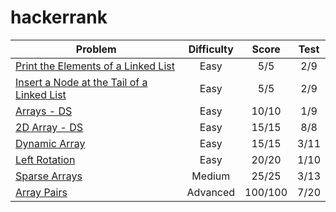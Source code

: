 # hackerrank

| Problem                                                                           | Difficulty    | Score   | Test |
| --------------------------------------------------------------------------------- |:-------------:|:-------:|:----:|
| [Print the Elements of a Linked List](https://www.hackerrank.com/challenges/print-the-elements-of-a-linked-list/problem)            | Easy          | 5/5     | 2/9  |
| [Insert a Node at the Tail of a Linked List](https://www.hackerrank.com/challenges/insert-a-node-at-the-tail-of-a-linked-list/problem)            | Easy          | 5/5     | 2/9  |
| [Arrays - DS](https://www.hackerrank.com/challenges/arrays-ds/problem)            | Easy          | 10/10   | 1/9  |
| [2D Array - DS](https://www.hackerrank.com/challenges/2d-array/problem)           | Easy          | 15/15   | 8/8  |
| [Dynamic Array](https://www.hackerrank.com/challenges/dynamic-array/problem)      | Easy          | 15/15   | 3/11 |
| [Left Rotation](https://www.hackerrank.com/challenges/array-left-rotation/problem)| Easy          | 20/20   | 1/10 |
| [Sparse Arrays](https://www.hackerrank.com/challenges/sparse-arrays/problem)      | Medium        | 25/25   | 3/13 |
| [Array Pairs](https://www.hackerrank.com/challenges/array-pairs/problem)          | Advanced      | 100/100 | 7/20 |